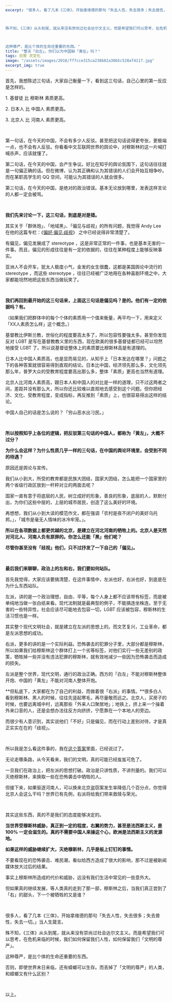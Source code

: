 ```yaml
---
excerpt: "很多人，看了几本《三体》，开始拿维德的那句「失去人性，失去很多；失去兽性，失去一切。」当人生箴言。



殊不知，《三体》从头到尾，就从来没有崇尚过社会达尔文主义。而是希望我们可以思考，在危机来临的时候，我们如何保留我们人性，如何保留我们「文明的尊严」。



这种尊严，是比个体的生命还重要的东西。"
title: "整天「白左」，你们以为中国缺「黄左」吗？"
tags: 日常 次文化
image: "/assets/images/2016/ff7cce315ca238b82a30b5c528af4117.jpg"
excerpt_img: true
---
```


首先，我想陈述三句话，大家自己衡量一下，看到这三句话，自己心里的第一反应是怎样的。

1\. 基督徒 比 穆斯林 素质更高。

2\. 日本人 比 中国人 素质更高。

3\. 北京人 比 河南人 素质更高。

<br>

第一句话，在今天的中国，不会有多少人反驳。甚至把这句话说得更夸张，更极端一点，也不会有人反驳。你看看中文互联网世界的舆论中，对穆斯林的这一片喊打喊杀声，应该就懂了。

第二句话，在今天的中国，会产生争议。好比在知乎的舆论氛围下，这句话往往就是一句偏正确的话。但在微博，认为其正确和认为其错误的人们会开始互相争吵。而在某职高学生的 QQ 空间，可能认为其错误的人就会很多。

第三句话，在今天的中国，是绝对的政治错误。基本无论放到哪里，发表这样言论的人都一定会被骂。

<br>

**我们先来讨论一下，这三句话，到底是对是错。**

其实关于「群体炮」、「地域黑」、「偏见与歧视」的所有问题，我觉得 Andy Lee 在他的这篇专栏：《[偏好∙偏见∙歧视][1]》 之中已经说得非常清楚了。

有偏见，偏见发展成了 stereotype ，这是非常正常的一件事，也是基本无害的一件事。而且，偏见的形成往往是有一定的依据的，往往在某种程度上能够反映事实。

亚洲人不会开车，犹太人极度小气，金发的女生很蠢，这都是美国舆论中流行的 stereotype ，而这些 stereotype ，往往已经被广泛地用在各种喜剧环境之中，大家都能坦然地把这些东西当做玩笑了。

<br>

**我们再回到最开始的这三句话来，上面这三句话是偏见吗？是的。他们有一定的依据吗？有。**

（如果我们把群体中的每个个体的素质用一个值来衡量，再平均一下，用来定义「XX人素质怎么样」这个概念。）

基督教比伊斯兰教，世俗化的程度要高太多了，所以包容性要强太多。甚至你发现反对 LGBT 是写在基督教教义里的东西，现在欧美的很多基督徒都已经可以坦然地接受 LGBT 了。所以说基督徒整体上的素质要比穆斯林高是有道理的。

日本人比中国人素质高，也是显而易见的，从知乎上「日本发达在哪里？」问题之下的各种答案就很容易得到直观的结论。日本比中国，经济领先那么多，文化领先那么年，普罗大众的受教育程度要高出那么多，整体「素质」更高也当然有道理。

北京人比河南人素质高，跟日本人和中国人的对比是一样的道理，只不过这两者之间，差距并没有那么大，所以你还比较难以直观地去感受到这个问题。但你把经济、文化、受教育程度，变成指标，再反推到「素质」上，也很容易得出这样的结论。

中国人自己的话是怎么说的？「穷山恶水出刁民。」

<br>

**所以按照知乎上各位的逻辑，把反驳第三句话的中国人，都称为「黄左」，大概不过分？**

**为什么会这样？为什么性质几乎一样的三句话，在中国的舆论环境里，会受到不同的待遇？**

原因还是舆论与宣传。

我们从小到大，所受的教育都是民族大团结，国家大团结，怎么能把一个国家里的两个省级行政区放到一杆秤对立的两面去呢？

国家一直有意于将底层的人民，树立成好的形象，善良的形象，底层的人，默默付出，为你们这些中层的，上层的城市居民，创造了这么美好的环境。

再想想，我们从小到大读的模范作文，都在强调「农村是夜不闭户的美好乌托邦。」，「城市是毫无人情味的冰冷牢笼。」。

**所以在各项数据上都更优越的北京，是建立在河北河南的牺牲上的。北京人是天然对河北人、河南人负有原罪的。你怎么还能「黑」他们呢？**

**尽管你甚至没有「歧视」他们，只不过抒发了一下自己的「偏见」。**

<br>

**最后我们来聊聊，政治上的左和右，我们要如何站队。**

首先我觉得，大家应该要搞清楚，在这件事情中，左派也好，右派也好，到底是在为什么东西站队。

左派，讲的是一个政治理想，自由、平等，每个人身上都不应该带有标签，而是被单纯地当做一张白纸来看。现代法制就是最典型的例子，不能搞连坐株连。至于无害的一些特异性，社会应该尽可能地去包容一切，LGBT 应该被包容，穆斯林的生活习惯也是一样。

其实整个现代文明社会，就是建立在左派的思想上的。而文艺复兴，工业革命，都是左派思想的成功。

右派，更多的讲的是一个实际利益。恐怖袭击的犯罪分子里，大部分都是穆斯林，所以如果我们给穆斯林这个群体打上一个劣等标签，对他们实行一些无差别的政策，牺牲掉一些并没有违法犯罪的穆斯林，就有效地减少一些因为恐怖袭击而造成的损失。

左派是整个世界，现代文明，通行的政治正确。西方的「白左」不能对穆斯林整体开炮、中国的「黄左」不能对河南人整体开炮。

**但私底下，大家都在为了自己的利益，而做着很「右派」的事情。**很多白人看到穆斯林、黑人的时候，往往先竖起寒毛，再尽量敬而远之。北京人，买房子的时候，也要远离城中村，远离那些「外来人口聚居地」；地铁上，挤上来一个操着外来口音的人，还是会想办法往反方向挤挤，宁愿靠在一个本地人的旁边。

而很少有人意识到，其实说他们「不好」只是偏见，而在行动上差别对待，才是真正实实在在的「歧视」。

<br>

所以我是怎么看这件事的，我在[这个答案](https://www.zhihu.com/question/47373339/answer/105676987)里面，已经说过了。

无论走哪条路，从今天看来，我们的文明，真的可能已经岌岌可危了。

一旦我们在政治上，把左派的思想打破。政治是只讲性质，不讲剂量的。我们可以灭绝穆斯林，来换取一些在恐怖袭击中牺牲的人。

但接下来，如果驱逐河南人，可以换来北京盗窃案发生率降低几个百分点，你觉得北京人会这么干吗？世界已有先例，右派将给我们带来救赎与荣光。

<br>

其实这些东西，真的不是我们的态度能够决定的。

**当世界受穆斯林威胁，真正到一定的程度，右翼的势力，甚至是法西斯主义，是 100% 一定会滋生的。真的不需要中国人来操这个心，欧洲是法西斯主义的发源地。**

**如果这样的威胁继续扩大，灭绝穆斯林，几乎是板上钉钉的事情。**

不要看现在的恐怖袭击、难民潮，看似给西方造成了很大的影响，那不过是被新闻媒体放大过后的结果。

事实上穆斯林所造成的代价和威胁，远没有我们生活中常见的一些意外大。

但如果真的继续发展，等人类真的走到了那一部，穆斯林之后，当我们真正尝到了「右」的甜头，下一个被牺牲的又是谁？

<br>

很多人，看了几本《三体》，开始拿维德的那句「失去人性，失去很多；失去兽性，失去一切。」当人生箴言。

殊不知，《三体》从头到尾，就从来没有崇尚过社会达尔文主义。而是希望我们可以思考，在危机来临的时候，我们如何保留我们人性，如何保留我们「文明的尊严」。

这种尊严，是比个体的生命还重要的东西。

否则，即使世界末日来临，还有蟑螂可以生存。而丢掉了「文明的尊严」的人类，和蟑螂又有什么区别？

<br>

以上。

[1]:	https://zhuanlan.zhihu.com/p/19958762
